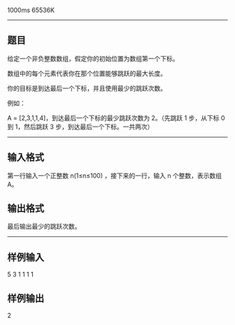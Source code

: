  1000ms  65536K
*****************
## **题目**
给定一个非负整数数组，假定你的初始位置为数组第一个下标。

数组中的每个元素代表你在那个位置能够跳跃的最大长度。

你的目标是到达最后一个下标，并且使用最少的跳跃次数。

例如：

A = [2,3,1,1,4]，到达最后一个下标的最少跳跃次数为 2。（先跳跃 1 步，从下标 0 到 1，然后跳跃 3 步，到达最后一个下标。一共两次）

************

## **输入格式**

第一行输入一个正整数 n(1≤n≤100) ，接下来的一行，输入 n 个整数，表示数组 A。

## **输出格式**

最后输出最少的跳跃次数。

*************

## **样例输入**

5
3 1 1 1 1
## **样例输出**

2